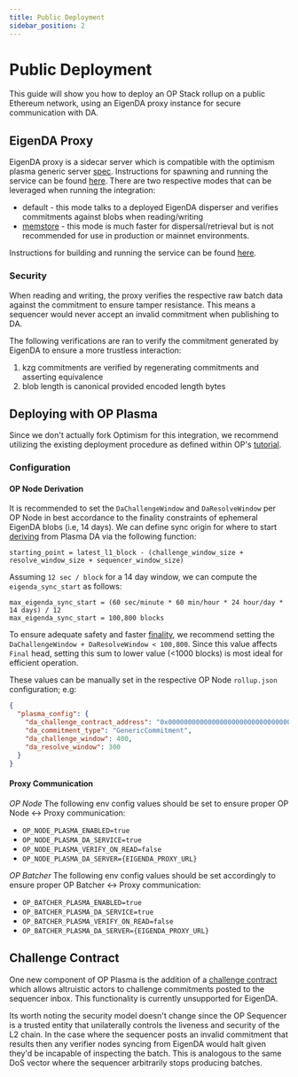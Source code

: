 ```yaml
---
title: Public Deployment
sidebar_position: 2
---
```


# Public Deployment

This guide will show you how to deploy an OP Stack rollup on a public Ethereum
network, using an EigenDA proxy instance for secure communication with DA. 

## EigenDA Proxy
EigenDA proxy is a sidecar server which is compatible with the optimism plasma generic server [spec](https://specs.optimism.io/experimental/plasma.html). Instructions for spawning and running the service can be found [here](https://github.com/Layr-Labs/eigenda-proxy). There are two respective modes that can be leveraged when running the integration:
* default - this mode talks to a deployed EigenDA disperser and verifies commitments against blobs when reading/writing
* [memstore](https://github.com/Layr-Labs/eigenda-proxy?tab=readme-ov-file#in-memory-storage) - this mode is much faster for dispersal/retrieval but is not recommended for use in production or mainnet environments. 

Instructions for building and running the service can be found [here](https://github.com/Layr-Labs/eigenda-proxy?tab=readme-ov-file#running-locally).

### Security
When reading and writing, the proxy verifies the respective raw batch data against the commitment to ensure tamper resistance. This means a sequencer would never accept an invalid commitment when publishing to DA.

The following verifications are ran to verify the commitment generated by EigenDA to ensure a more trustless interaction:
1. kzg commitments are verified by regenerating commitments and asserting equivalence 
2. blob length is canonical provided encoded length bytes

## Deploying with OP Plasma
Since we don't actually fork Optimism for this integration, we recommend utilizing the existing deployment procedure as defined within OP's [tutorial](https://docs.optimism.io/builders/chain-operators/tutorials/create-l2-rollup).


### Configuration

#### OP Node Derivation
It is recommended to set the `DaChallengeWindow` and `DaResolveWindow` per OP Node in best accordance to the finality constraints of ephemeral EigenDA blobs (i.e, 14 days). We can define sync origin for where to start [deriving](https://specs.optimism.io/experimental/plasma.html#derivation) from Plasma DA via the following function:
```
starting_point = latest_l1_block - (challenge_window_size + resolve_window_size + sequencer_window_size)
```

Assuming `12 sec / block` for a 14 day window, we can compute the `eigenda_sync_start` as follows:
```
max_eigenda_sync_start = (60 sec/minute * 60 min/hour * 24 hour/day * 14 days) / 12
max_eigenda_sync_start = 100,800 blocks
```

To ensure adequate safety and faster [finality](https://specs.optimism.io/experimental/plasma.html#safety-and-finality), we recommend setting the `DaChallengeWindow + DaResolveWindow < 100,800`. Since this value affects `Final` head, setting this sum to  lower value (<1000 blocks) is most ideal for efficient operation.


These values can be manually set in the respective OP Node `rollup.json` configuration; e.g:
```json
{
  "plasma_config": {
    "da_challenge_contract_address": "0x0000000000000000000000000000000000000000",
    "da_commitment_type": "GenericCommitment",
    "da_challenge_window": 400,
    "da_resolve_window": 300
  }
}
```

#### Proxy Communication

*OP Node*
The following env config values should be set to ensure proper OP Node <-> Proxy communication:
- `OP_NODE_PLASMA_ENABLED=true`
- `OP_NODE_PLASMA_DA_SERVICE=true`
- `OP_NODE_PLASMA_VERIFY_ON_READ=false`
- `OP_NODE_PLASMA_DA_SERVER={EIGENDA_PROXY_URL}`

*OP Batcher*
The following env config values should be set accordingly to ensure proper OP Batcher <-> Proxy communication:
- `OP_BATCHER_PLASMA_ENABLED=true`
- `OP_BATCHER_PLASMA_DA_SERVICE=true`
- `OP_BATCHER_PLASMA_VERIFY_ON_READ=false`
- `OP_BATCHER_PLASMA_DA_SERVER={EIGENDA_PROXY_URL}`


## Challenge Contract
One new component of OP Plasma is the addition of a [challenge contract](https://specs.optimism.io/experimental/plasma.html#data-availability-challenge-contract) which allows altruistic actors to challenge commitments posted to the sequencer inbox. This functionality is currently unsupported for EigenDA.

Its worth noting the security model doesn't change since the OP Sequencer is a trusted entity that unilaterally controls the liveness and security of the L2 chain. In the case where the sequencer posts an invalid commitment that results then any verifier nodes syncing from EigenDA would halt given they'd be incapable of inspecting the batch. This is analogous to the same DoS vector where the sequencer arbitrarily stops producing batches. 